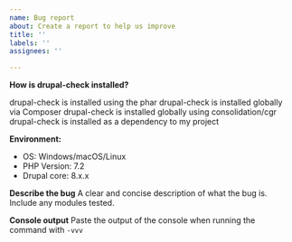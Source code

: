 ```yaml
---
name: Bug report
about: Create a report to help us improve
title: ''
labels: ''
assignees: ''

---
```


**How is drupal-check installed?**

<!-- Please specify the way you have drupal-check installed, as it greatly helps identify certain bugs. -->

drupal-check is installed using the phar
drupal-check is installed globally via Composer
drupal-check is installed globally using consolidation/cgr
drupal-check is installed as a dependency to my project


**Environment:**
 - OS: Windows/macOS/Linux
 - PHP Version: 7.2
 - Drupal core: 8.x.x

**Describe the bug**
A clear and concise description of what the bug is. Include any modules tested.

**Console output**
Paste the output of the console when running the command with `-vvv`
